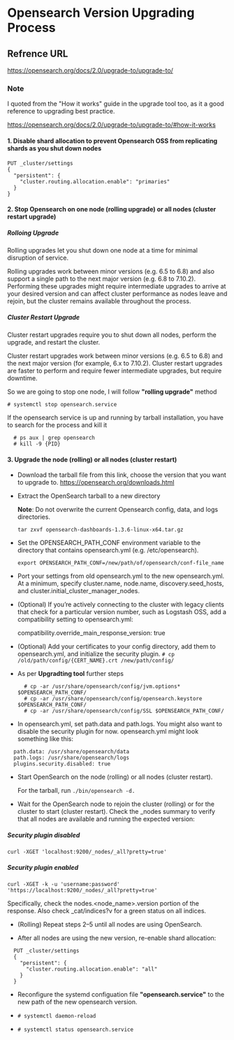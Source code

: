 # Opensearch Version Upgrading Process

## Refrence URL

<https://opensearch.org/docs/2.0/upgrade-to/upgrade-to/>

### Note

I quoted from the "How it works" guide in the upgrade tool too, as it a good reference to upgrading best practice.

<https://opensearch.org/docs/2.0/upgrade-to/upgrade-to/#how-it-works>

#### 1. Disable shard allocation to prevent Opensearch OSS from replicating shards as you shut down nodes

```
PUT _cluster/settings
{
  "persistent": {
    "cluster.routing.allocation.enable": "primaries"
  }
}
```

#### 2. Stop Opensearch on one node (rolling upgrade) or all nodes (cluster restart upgrade)

##### Rolloing Upgrade

Rolling upgrades let you shut down one node at a time for minimal disruption of service.

Rolling upgrades work between minor versions (e.g. 6.5 to 6.8) and also support a single path to the next major version (e.g. 6.8 to 7.10.2). Performing these upgrades might require intermediate upgrades to arrive at your desired version and can affect cluster performance as nodes leave and rejoin, but the cluster remains available throughout the process.

##### Cluster Restart Upgrade

Cluster restart upgrades require you to shut down all nodes, perform the upgrade, and restart the cluster.

Cluster restart upgrades work between minor versions (e.g. 6.5 to 6.8) and the next major version (for example, 6.x to 7.10.2). Cluster restart upgrades are faster to perform and require fewer intermediate upgrades, but require downtime.

So we are going to stop one node, I will follow **"rolling upgrade"** method

`# systemctl stop opensearch.service`

If the opensearch service is up and running by tarball installation, you have to search for the process and kill it

```
  # ps aux | grep opensearch
  # kill -9 {PID}
```

#### 3. Upgrade the node (rolling) or all nodes (cluster restart)

- Download the tarball file from this link, choose the version that you want to upgrade to.
  <https://opensearch.org/downloads.html>

- Extract the OpenSearch tarball to a new directory
  
  **Note**: Do not overwrite the current Opensearch config, data, and logs directories.
  
  `tar zxvf opensearch-dashboards-1.3.6-linux-x64.tar.gz`

- Set the OPENSEARCH_PATH_CONF environment variable to the directory that contains opensearch.yml (e.g. /etc/opensearch).
  
  `export OPENSEARCH_PATH_CONF=/new/path/of/opensearch/conf-file_name`
- Port your settings from old opensearch.yml to the new opensearch.yml. At a minimum, specify cluster.name, node.name, discovery.seed_hosts, and cluster.initial_cluster_manager_nodes.

- (Optional) If you’re actively connecting to the cluster with legacy clients that check for a particular version number, such as Logstash OSS, add a compatibility setting to opensearch.yml:

  compatibility.override_main_response_version: true

- (Optional) Add your certificates to your config directory, add them to opensearch.yml, and initialize the security plugin.
  `# cp /old/path/config/{CERT_NAME}.crt /new/path/config/`

- As per **Upgradting tool** further steps

  ```
    # cp -ar /usr/share/opensearch/config/jvm.options* $OPENSEARCH_PATH_CONF/
    # cp -ar /usr/share/opensearch/config/opensearch.keystore $OPENSEARCH_PATH_CONF/
    # cp -ar /usr/share/opensearch/config/SSL $OPENSEARCH_PATH_CONF/
  ```

- In opensearch.yml, set path.data and path.logs. You might also want to disable the security plugin for now. opensearch.yml might look something like this:

```
  path.data: /usr/share/opensearch/data
  path.logs: /usr/share/opensearch/logs
  plugins.security.disabled: true
```
  
  - Start OpenSearch on the node (rolling) or all nodes (cluster restart).

    For the tarball, run `./bin/opensearch -d.`

  - Wait for the OpenSearch node to rejoin the cluster (rolling) or for the cluster to start (cluster restart). Check the _nodes summary to verify that all nodes are available and running the expected version:

  ##### Security plugin disabled
  
  `curl -XGET 'localhost:9200/_nodes/_all?pretty=true'`

  ##### Security plugin enabled

  `curl -XGET -k -u 'username:password' 'https://localhost:9200/_nodes/_all?pretty=true'`

  Specifically, check the nodes.<node_name>.version portion of the response. Also check _cat/indices?v for a green status on all indices.

- (Rolling) Repeat steps 2–5 until all nodes are using OpenSearch.

- After all nodes are using the new version, re-enable shard allocation:

```
  PUT _cluster/settings
  {
    "persistent": {
      "cluster.routing.allocation.enable": "all"
    }
  }
```

- Reconfigure the systemd configuation file **"opensearch.service"** to the new path of the new opensearch version.

- `# systemctl daemon-reload`

- `# systemctl status opensearch.service`

